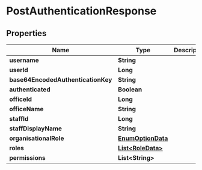 
# PostAuthenticationResponse

## Properties
Name | Type | Description | Notes
------------ | ------------- | ------------- | -------------
**username** | **String** |  |  [optional]
**userId** | **Long** |  |  [optional]
**base64EncodedAuthenticationKey** | **String** |  |  [optional]
**authenticated** | **Boolean** |  |  [optional]
**officeId** | **Long** |  |  [optional]
**officeName** | **String** |  |  [optional]
**staffId** | **Long** |  |  [optional]
**staffDisplayName** | **String** |  |  [optional]
**organisationalRole** | [**EnumOptionData**](EnumOptionData.md) |  |  [optional]
**roles** | [**List&lt;RoleData&gt;**](RoleData.md) |  |  [optional]
**permissions** | **List&lt;String&gt;** |  |  [optional]



